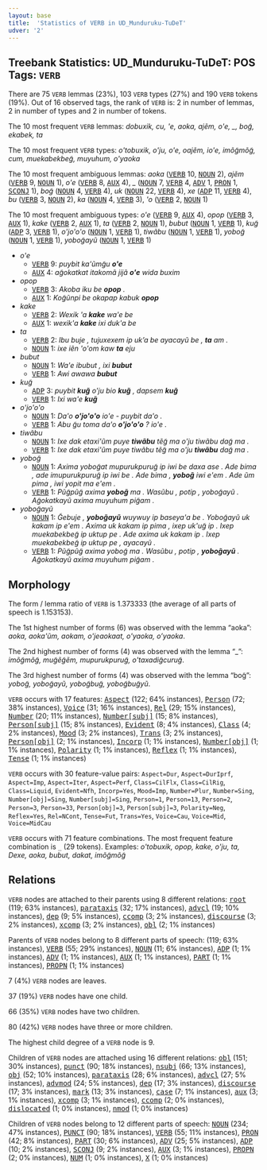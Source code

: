 ```yaml
---
layout: base
title:  'Statistics of VERB in UD_Munduruku-TuDeT'
udver: '2'
---
```


## Treebank Statistics: UD_Munduruku-TuDeT: POS Tags: `VERB`

There are 75 `VERB` lemmas (23%), 103 `VERB` types (27%) and 190 `VERB` tokens (19%).
Out of 16 observed tags, the rank of `VERB` is: 2 in number of lemmas, 2 in number of types and 2 in number of tokens.

The 10 most frequent `VERB` lemmas: <em>dobuxik, cu, 'e, aoka, ajẽm, o'e, _, bog̃, ekabek, ta</em>

The 10 most frequent `VERB` types:  <em>o'tobuxik, o'ju, o'e, oajẽm, io'e, imõg̃mõg̃, cum, muekabekbeg̃, muyuhum, o'yaoka</em>

The 10 most frequent ambiguous lemmas: <em>aoka</em> (<tt><a href="myu_tudet-pos-VERB.html">VERB</a></tt> 10, <tt><a href="myu_tudet-pos-NOUN.html">NOUN</a></tt> 2), <em>ajẽm</em> (<tt><a href="myu_tudet-pos-VERB.html">VERB</a></tt> 9, <tt><a href="myu_tudet-pos-NOUN.html">NOUN</a></tt> 1), <em>o'e</em> (<tt><a href="myu_tudet-pos-VERB.html">VERB</a></tt> 8, <tt><a href="myu_tudet-pos-AUX.html">AUX</a></tt> 4), <em>_</em> (<tt><a href="myu_tudet-pos-NOUN.html">NOUN</a></tt> 7, <tt><a href="myu_tudet-pos-VERB.html">VERB</a></tt> 4, <tt><a href="myu_tudet-pos-ADV.html">ADV</a></tt> 1, <tt><a href="myu_tudet-pos-PRON.html">PRON</a></tt> 1, <tt><a href="myu_tudet-pos-SCONJ.html">SCONJ</a></tt> 1), <em>bog̃</em> (<tt><a href="myu_tudet-pos-NOUN.html">NOUN</a></tt> 4, <tt><a href="myu_tudet-pos-VERB.html">VERB</a></tt> 4), <em>uk</em> (<tt><a href="myu_tudet-pos-NOUN.html">NOUN</a></tt> 22, <tt><a href="myu_tudet-pos-VERB.html">VERB</a></tt> 4), <em>xe</em> (<tt><a href="myu_tudet-pos-ADP.html">ADP</a></tt> 11, <tt><a href="myu_tudet-pos-VERB.html">VERB</a></tt> 4), <em>bu</em> (<tt><a href="myu_tudet-pos-VERB.html">VERB</a></tt> 3, <tt><a href="myu_tudet-pos-NOUN.html">NOUN</a></tt> 2), <em>ka</em> (<tt><a href="myu_tudet-pos-NOUN.html">NOUN</a></tt> 4, <tt><a href="myu_tudet-pos-VERB.html">VERB</a></tt> 3), <em>'o</em> (<tt><a href="myu_tudet-pos-VERB.html">VERB</a></tt> 2, <tt><a href="myu_tudet-pos-NOUN.html">NOUN</a></tt> 1)

The 10 most frequent ambiguous types:  <em>o'e</em> (<tt><a href="myu_tudet-pos-VERB.html">VERB</a></tt> 9, <tt><a href="myu_tudet-pos-AUX.html">AUX</a></tt> 4), <em>opop</em> (<tt><a href="myu_tudet-pos-VERB.html">VERB</a></tt> 3, <tt><a href="myu_tudet-pos-AUX.html">AUX</a></tt> 1), <em>kake</em> (<tt><a href="myu_tudet-pos-VERB.html">VERB</a></tt> 2, <tt><a href="myu_tudet-pos-AUX.html">AUX</a></tt> 1), <em>ta</em> (<tt><a href="myu_tudet-pos-VERB.html">VERB</a></tt> 2, <tt><a href="myu_tudet-pos-NOUN.html">NOUN</a></tt> 1), <em>bubut</em> (<tt><a href="myu_tudet-pos-NOUN.html">NOUN</a></tt> 1, <tt><a href="myu_tudet-pos-VERB.html">VERB</a></tt> 1), <em>kug̃</em> (<tt><a href="myu_tudet-pos-ADP.html">ADP</a></tt> 3, <tt><a href="myu_tudet-pos-VERB.html">VERB</a></tt> 1), <em>o'jo'o'o</em> (<tt><a href="myu_tudet-pos-NOUN.html">NOUN</a></tt> 1, <tt><a href="myu_tudet-pos-VERB.html">VERB</a></tt> 1), <em>tiwãbu</em> (<tt><a href="myu_tudet-pos-NOUN.html">NOUN</a></tt> 1, <tt><a href="myu_tudet-pos-VERB.html">VERB</a></tt> 1), <em>yobog̃</em> (<tt><a href="myu_tudet-pos-NOUN.html">NOUN</a></tt> 1, <tt><a href="myu_tudet-pos-VERB.html">VERB</a></tt> 1), <em>yobog̃ayũ</em> (<tt><a href="myu_tudet-pos-NOUN.html">NOUN</a></tt> 1, <tt><a href="myu_tudet-pos-VERB.html">VERB</a></tt> 1)


* <em>o'e</em>
  * <tt><a href="myu_tudet-pos-VERB.html">VERB</a></tt> 9: <em>puybit ka'ũmg̃u <b>o'e</b></em>
  * <tt><a href="myu_tudet-pos-AUX.html">AUX</a></tt> 4: <em>ag̃okatkat itakomã jijã <b>o'e</b> wida buxim</em>
* <em>opop</em>
  * <tt><a href="myu_tudet-pos-VERB.html">VERB</a></tt> 3: <em>Akoba iku be <b>opop</b> .</em>
  * <tt><a href="myu_tudet-pos-AUX.html">AUX</a></tt> 1: <em>Kog̃ũnpi be okapap kabuk <b>opop</b></em>
* <em>kake</em>
  * <tt><a href="myu_tudet-pos-VERB.html">VERB</a></tt> 2: <em>Wexik 'a <b>kake</b> wa'e be</em>
  * <tt><a href="myu_tudet-pos-AUX.html">AUX</a></tt> 1: <em>wexik'a <b>kake</b> ixi duk'a be</em>
* <em>ta</em>
  * <tt><a href="myu_tudet-pos-VERB.html">VERB</a></tt> 2: <em>Ibu buje , tujuxexem ip uk’a be ayacayũ be , <b>ta</b> am .</em>
  * <tt><a href="myu_tudet-pos-NOUN.html">NOUN</a></tt> 1: <em>ixe iẽn 'o'om kaw <b>ta</b> eju</em>
* <em>bubut</em>
  * <tt><a href="myu_tudet-pos-NOUN.html">NOUN</a></tt> 1: <em>Wa'e ibubut , ixi <b>bubut</b></em>
  * <tt><a href="myu_tudet-pos-VERB.html">VERB</a></tt> 1: <em>Awi awawa <b>bubut</b></em>
* <em>kug̃</em>
  * <tt><a href="myu_tudet-pos-ADP.html">ADP</a></tt> 3: <em>puybit <b>kug̃</b> o'ju bio <b>kug̃</b> , dapsem <b>kug̃</b></em>
  * <tt><a href="myu_tudet-pos-VERB.html">VERB</a></tt> 1: <em>Ixi wa'e <b>kug̃</b></em>
* <em>o'jo'o'o</em>
  * <tt><a href="myu_tudet-pos-NOUN.html">NOUN</a></tt> 1: <em>Da'o <b>o'jo'o'o</b> io'e - puybit da'o .</em>
  * <tt><a href="myu_tudet-pos-VERB.html">VERB</a></tt> 1: <em>Abu g̃u toma da'o <b>o'jo'o'o</b> ? io'e .</em>
* <em>tiwãbu</em>
  * <tt><a href="myu_tudet-pos-NOUN.html">NOUN</a></tt> 1: <em>Ixe dak etaxi'ũm puye <b>tiwãbu</b> tẽg̃ ma o'ju tiwãbu dag̃ ma .</em>
  * <tt><a href="myu_tudet-pos-VERB.html">VERB</a></tt> 1: <em>Ixe dak etaxi'ũm puye tiwãbu tẽg̃ ma o'ju <b>tiwãbu</b> dag̃ ma .</em>
* <em>yobog̃</em>
  * <tt><a href="myu_tudet-pos-NOUN.html">NOUN</a></tt> 1: <em>Axima yobog̃at mupurukpurug̃ ip iwi be daxa ase . Ade bima , ade imupurukpurug̃ ip iwi be . Ade bima , <b>yobog̃</b> iwi e'em . Ade ũm pima , iwi yopit ma e'em .</em>
  * <tt><a href="myu_tudet-pos-VERB.html">VERB</a></tt> 1: <em>Pũg̃pũg̃ axima <b>yobog̃</b> ma . Wasũbu , potip , yobog̃ayũ . Ag̃okatkayũ axima muyuhum pig̃am .</em>
* <em>yobog̃ayũ</em>
  * <tt><a href="myu_tudet-pos-NOUN.html">NOUN</a></tt> 1: <em>G̃ebuje , <b>yobog̃ayũ</b> wuywuy ip baseya'a be . Yobog̃ayũ uk kakam ip e'em . Axima uk kakam ip pima , ixep uk'ug̃ ip . Ixep muekabekbeg̃ ip uktup pe . Ade axima uk kakam ip . Ixep muekabekbeg̃ ip uktup pe , ayacayũ .</em>
  * <tt><a href="myu_tudet-pos-VERB.html">VERB</a></tt> 1: <em>Pũg̃pũg̃ axima yobog̃ ma . Wasũbu , potip , <b>yobog̃ayũ</b> . Ag̃okatkayũ axima muyuhum pig̃am .</em>

## Morphology

The form / lemma ratio of `VERB` is 1.373333 (the average of all parts of speech is 1.153153).

The 1st highest number of forms (6) was observed with the lemma “aoka”: <em>aoka, aoka'ũm, aokam, o'jeaokaat, o'yaoka, o’yaoka</em>.

The 2nd highest number of forms (4) was observed with the lemma “_”: <em>imõg̃mõg̃, mug̃ẽg̃ẽm, mupurukpurug̃, o'taxadig̃curug̃</em>.

The 3rd highest number of forms (4) was observed with the lemma “bog̃”: <em>yobog̃, yobog̃ayũ, yobog̃bug̃, yobog̃bug̃yũ</em>.

`VERB` occurs with 17 features: <tt><a href="myu_tudet-feat-Aspect.html">Aspect</a></tt> (122; 64% instances), <tt><a href="myu_tudet-feat-Person.html">Person</a></tt> (72; 38% instances), <tt><a href="myu_tudet-feat-Voice.html">Voice</a></tt> (31; 16% instances), <tt><a href="myu_tudet-feat-Rel.html">Rel</a></tt> (29; 15% instances), <tt><a href="myu_tudet-feat-Number.html">Number</a></tt> (20; 11% instances), <tt><a href="myu_tudet-feat-Number-subj.html">Number[subj]</a></tt> (15; 8% instances), <tt><a href="myu_tudet-feat-Person-subj.html">Person[subj]</a></tt> (15; 8% instances), <tt><a href="myu_tudet-feat-Evident.html">Evident</a></tt> (8; 4% instances), <tt><a href="myu_tudet-feat-Class.html">Class</a></tt> (4; 2% instances), <tt><a href="myu_tudet-feat-Mood.html">Mood</a></tt> (3; 2% instances), <tt><a href="myu_tudet-feat-Trans.html">Trans</a></tt> (3; 2% instances), <tt><a href="myu_tudet-feat-Person-obj.html">Person[obj]</a></tt> (2; 1% instances), <tt><a href="myu_tudet-feat-Incorp.html">Incorp</a></tt> (1; 1% instances), <tt><a href="myu_tudet-feat-Number-obj.html">Number[obj]</a></tt> (1; 1% instances), <tt><a href="myu_tudet-feat-Polarity.html">Polarity</a></tt> (1; 1% instances), <tt><a href="myu_tudet-feat-Reflex.html">Reflex</a></tt> (1; 1% instances), <tt><a href="myu_tudet-feat-Tense.html">Tense</a></tt> (1; 1% instances)

`VERB` occurs with 30 feature-value pairs: `Aspect=Dur`, `Aspect=DurIprf`, `Aspect=Imp`, `Aspect=Iter`, `Aspect=Perf`, `Class=CilFlx`, `Class=CilRig`, `Class=Liquid`, `Evident=Nfh`, `Incorp=Yes`, `Mood=Imp`, `Number=Plur`, `Number=Sing`, `Number[obj]=Sing`, `Number[subj]=Sing`, `Person=1`, `Person=13`, `Person=2`, `Person=3`, `Person=33`, `Person[obj]=3`, `Person[subj]=3`, `Polarity=Neg`, `Reflex=Yes`, `Rel=NCont`, `Tense=Fut`, `Trans=Yes`, `Voice=Cau`, `Voice=Mid`, `Voice=MidCau`

`VERB` occurs with 71 feature combinations.
The most frequent feature combination is `_` (29 tokens).
Examples: <em>o'tobuxik, opop, kake, o'ju, ta, Dexe, aoka, bubut, dakat, imõg̃mõg̃</em>


## Relations

`VERB` nodes are attached to their parents using 8 different relations: <tt><a href="myu_tudet-dep-root.html">root</a></tt> (119; 63% instances), <tt><a href="myu_tudet-dep-parataxis.html">parataxis</a></tt> (32; 17% instances), <tt><a href="myu_tudet-dep-advcl.html">advcl</a></tt> (19; 10% instances), <tt><a href="myu_tudet-dep-dep.html">dep</a></tt> (9; 5% instances), <tt><a href="myu_tudet-dep-ccomp.html">ccomp</a></tt> (3; 2% instances), <tt><a href="myu_tudet-dep-discourse.html">discourse</a></tt> (3; 2% instances), <tt><a href="myu_tudet-dep-xcomp.html">xcomp</a></tt> (3; 2% instances), <tt><a href="myu_tudet-dep-obl.html">obl</a></tt> (2; 1% instances)

Parents of `VERB` nodes belong to 8 different parts of speech:  (119; 63% instances), <tt><a href="myu_tudet-pos-VERB.html">VERB</a></tt> (55; 29% instances), <tt><a href="myu_tudet-pos-NOUN.html">NOUN</a></tt> (11; 6% instances), <tt><a href="myu_tudet-pos-ADP.html">ADP</a></tt> (1; 1% instances), <tt><a href="myu_tudet-pos-ADV.html">ADV</a></tt> (1; 1% instances), <tt><a href="myu_tudet-pos-AUX.html">AUX</a></tt> (1; 1% instances), <tt><a href="myu_tudet-pos-PART.html">PART</a></tt> (1; 1% instances), <tt><a href="myu_tudet-pos-PROPN.html">PROPN</a></tt> (1; 1% instances)

7 (4%) `VERB` nodes are leaves.

37 (19%) `VERB` nodes have one child.

66 (35%) `VERB` nodes have two children.

80 (42%) `VERB` nodes have three or more children.

The highest child degree of a `VERB` node is 9.

Children of `VERB` nodes are attached using 16 different relations: <tt><a href="myu_tudet-dep-obl.html">obl</a></tt> (151; 30% instances), <tt><a href="myu_tudet-dep-punct.html">punct</a></tt> (90; 18% instances), <tt><a href="myu_tudet-dep-nsubj.html">nsubj</a></tt> (66; 13% instances), <tt><a href="myu_tudet-dep-obj.html">obj</a></tt> (52; 10% instances), <tt><a href="myu_tudet-dep-parataxis.html">parataxis</a></tt> (28; 6% instances), <tt><a href="myu_tudet-dep-advcl.html">advcl</a></tt> (27; 5% instances), <tt><a href="myu_tudet-dep-advmod.html">advmod</a></tt> (24; 5% instances), <tt><a href="myu_tudet-dep-dep.html">dep</a></tt> (17; 3% instances), <tt><a href="myu_tudet-dep-discourse.html">discourse</a></tt> (17; 3% instances), <tt><a href="myu_tudet-dep-mark.html">mark</a></tt> (13; 3% instances), <tt><a href="myu_tudet-dep-case.html">case</a></tt> (7; 1% instances), <tt><a href="myu_tudet-dep-aux.html">aux</a></tt> (3; 1% instances), <tt><a href="myu_tudet-dep-xcomp.html">xcomp</a></tt> (3; 1% instances), <tt><a href="myu_tudet-dep-ccomp.html">ccomp</a></tt> (2; 0% instances), <tt><a href="myu_tudet-dep-dislocated.html">dislocated</a></tt> (1; 0% instances), <tt><a href="myu_tudet-dep-nmod.html">nmod</a></tt> (1; 0% instances)

Children of `VERB` nodes belong to 12 different parts of speech: <tt><a href="myu_tudet-pos-NOUN.html">NOUN</a></tt> (234; 47% instances), <tt><a href="myu_tudet-pos-PUNCT.html">PUNCT</a></tt> (90; 18% instances), <tt><a href="myu_tudet-pos-VERB.html">VERB</a></tt> (55; 11% instances), <tt><a href="myu_tudet-pos-PRON.html">PRON</a></tt> (42; 8% instances), <tt><a href="myu_tudet-pos-PART.html">PART</a></tt> (30; 6% instances), <tt><a href="myu_tudet-pos-ADV.html">ADV</a></tt> (25; 5% instances), <tt><a href="myu_tudet-pos-ADP.html">ADP</a></tt> (10; 2% instances), <tt><a href="myu_tudet-pos-SCONJ.html">SCONJ</a></tt> (9; 2% instances), <tt><a href="myu_tudet-pos-AUX.html">AUX</a></tt> (3; 1% instances), <tt><a href="myu_tudet-pos-PROPN.html">PROPN</a></tt> (2; 0% instances), <tt><a href="myu_tudet-pos-NUM.html">NUM</a></tt> (1; 0% instances), <tt><a href="myu_tudet-pos-X.html">X</a></tt> (1; 0% instances)

